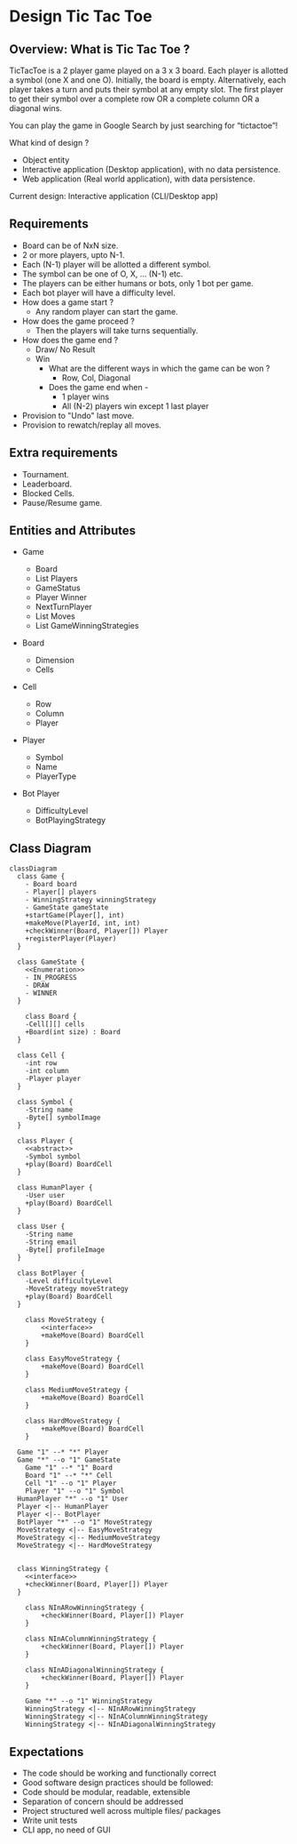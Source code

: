 # Design Tic Tac Toe

## Overview: What is Tic Tac Toe ?
TicTacToe is a 2 player game played on a 3 x 3 board. Each player is allotted a symbol (one X and one O). Initially, the board is empty. Alternatively, each player takes a turn and puts their symbol at any empty slot. The first player to get their symbol over a complete row OR a complete column OR a diagonal wins.

You can play the game in Google Search by just searching for “tictactoe”!

What kind of design ?
* Object entity
* Interactive application (Desktop application), with no data persistence.
* Web application (Real world application), with data persistence.

Current design: Interactive application (CLI/Desktop app)

## Requirements
* Board can be of NxN size.
* 2 or more players, upto N-1.
* Each (N-1) player will be allotted a different symbol.
* The symbol can be one of O, X, ... (N-1) etc.
* The players can be either humans or bots, only 1 bot per game.
* Each bot player will have a difficulty level.
* How does a game start ?
  *  Any random player can start the game.
* How does the game proceed ?
  *  Then the players will take turns sequentially.
* How does the game end ?
    * Draw/ No Result
    * Win
        * What are the different ways in which the game can be won ?
          * Row, Col, Diagonal
        * Does the game end when -
          * 1 player wins
          * All (N-2) players win except 1 last player
* Provision to "Undo" last move.
* Provision to rewatch/replay all moves.

## Extra requirements
* Tournament.
* Leaderboard.
* Blocked Cells.
* Pause/Resume game.

## Entities and Attributes
* Game
  * Board
  * List<Player> Players
  * GameStatus
  * Player Winner
  * NextTurnPlayer
  * List<Move> Moves
  * List<GameWinningStrategy> GameWinningStrategies

* Board
  * Dimension
  * Cells

* Cell
  * Row
  * Column
  * Player

* Player
  * Symbol
  * Name
  * PlayerType

* Bot Player
  * DifficultyLevel
  * BotPlayingStrategy

## Class Diagram 

```mermaid
classDiagram
  class Game {
    - Board board
    - Player[] players
    - WinningStrategy winningStrategy
    - GameState gameState
    +startGame(Player[], int)
    +makeMove(PlayerId, int, int)
    +checkWinner(Board, Player[]) Player
    +registerPlayer(Player)
  }

  class GameState {
    <<Enumeration>>
    - IN_PROGRESS
    - DRAW
    - WINNER
  }

    class Board {
    -Cell[][] cells
    +Board(int size) : Board
  }

  class Cell {
    -int row
    -int column
    -Player player
  }

  class Symbol {
    -String name
    -Byte[] symbolImage
  }

  class Player {
    <<abstract>>
    -Symbol symbol
    +play(Board) BoardCell
  }

  class HumanPlayer {
    -User user
    +play(Board) BoardCell
  }

  class User {
    -String name
    -String email
    -Byte[] profileImage
  }

  class BotPlayer {
    -Level difficultyLevel
    -MoveStrategy moveStrategy
    +play(Board) BoardCell
  }

    class MoveStrategy {
        <<interface>>
        +makeMove(Board) BoardCell
    }

    class EasyMoveStrategy {
        +makeMove(Board) BoardCell
    }

    class MediumMoveStrategy {
        +makeMove(Board) BoardCell
    }

    class HardMoveStrategy {
        +makeMove(Board) BoardCell
    }

  Game "1" --* "*" Player
  Game "*" --o "1" GameState
    Game "1" --* "1" Board
    Board "1" --* "*" Cell
    Cell "1" --o "1" Player
    Player "1" --o "1" Symbol
  HumanPlayer "*" --o "1" User
  Player <|-- HumanPlayer
  Player <|-- BotPlayer
  BotPlayer "*" --o "1" MoveStrategy
  MoveStrategy <|-- EasyMoveStrategy
  MoveStrategy <|-- MediumMoveStrategy
  MoveStrategy <|-- HardMoveStrategy


  class WinningStrategy {
    <<interface>>
    +checkWinner(Board, Player[]) Player
  }

    class NInARowWinningStrategy {
        +checkWinner(Board, Player[]) Player
    }

    class NInAColumnWinningStrategy {
        +checkWinner(Board, Player[]) Player
    }

    class NInADiagonalWinningStrategy {
        +checkWinner(Board, Player[]) Player
    }

    Game "*" --o "1" WinningStrategy
    WinningStrategy <|-- NInARowWinningStrategy
    WinningStrategy <|-- NInAColumnWinningStrategy
    WinningStrategy <|-- NInADiagonalWinningStrategy

```

## Expectations
* The code should be working and functionally correct
* Good software design practices should be followed:
* Code should be modular, readable, extensible
* Separation of concern should be addressed
* Project structured well across multiple files/ packages
* Write unit tests
* CLI app, no need of GUI

